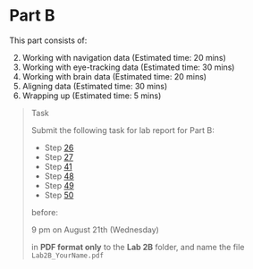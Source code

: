 # Part B

This part consists of:

<ol start="2">
  <li> Working with navigation data (Estimated time:  20 mins)
  <li> Working with eye-tracking data (Estimated time:  30 mins)
  <li> Working with brain data (Estimated time:  20 mins)
  <li> Aligning data (Estimated time:  30 mins)
  <li> Wrapping up (Estimated time:  5 mins)
</ol>

> <p class="task"> Task
>
> Submit the following task for lab report for Part B:
> - Step [26](2.md#26)
> - Step [27](2.md#27)
> - Step [41](3.md#41)
> - Step [48](4.md#48)
> - Step [49](5.md#49)
> - Step [50](5.md#50)
> 
> before:
>
> <p class="warn"> 9 pm on August 21th (Wednesday)
>
> in **PDF format only** to the **Lab 2B** folder, and name the file `Lab2B_YourName.pdf`